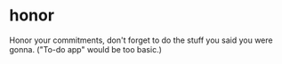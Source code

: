 # honor
Honor your commitments, don't forget to do the stuff you said you were gonna. ("To-do app" would be too basic.)
